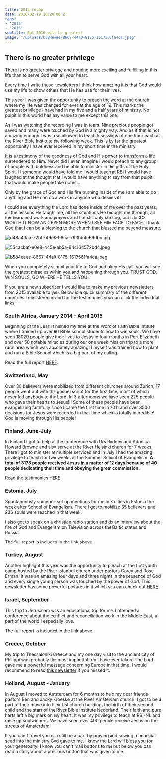 ```yaml
---
title: 2015 recap
date: 2016-02-19 16:20:00 Z
tags:
- '2015'
- '2016'
subtitle: But 2016 will be greater!
image: "/uploads/b584eeee-8667-44a0-8175-1617561fa4ca.jpeg"
---
```


## There is no greater privilege

There is no greater privilege and nothing more exciting and fulfilling in this life than to serve God with all your heart. 

Every time I write these newsletters I think how amazing it is that God would use my life to show others that He has use for their lives.

This year I was given the opportunity to preach the word at the church where my life was changed for ever at the age of 19. This marks the greatest privilege I have had in my five and a half years of ministry. No pulpit in this world has any value to me except this one. 

As I was watching the recording I was in tears. Nine precious people got saved and many were touched by God in a mighty way. And as if that is not amazing enough I was also allowed to teach 5 sessions of one hour each at the River Bible Institute the following week. This is by far the greatest opportunity I have ever received in my short time in the ministry.

It is a testimony of the goodness of God and His power to transform a life surrendered to Him. Never did I even imagine I would preach to any group of people with boldness and be able to minister in the gifts of the Holy Spirit. If someone would have told me I would teach at RBI I would have laughed at the thought that I would have anything to say from that pulpit that would make people take notes...

Only by the grace of God and His fire burning inside of me I am able to do anything and He can do a work in anyone who desires it!

I could see everything the Lord has done inside of me over the past years, all the lessons He taught me, all the situations He brought me through, all the tears and work and prayers and I'm still only starting, but it is SO WORTH IT NOW AND EVEN MORE WHEN I SEE HIM FACE TO FACE. I thank God that I can be a blessing to the church that blessed me beyond measure.

![d48a43aa-72b0-49e8-98ca-793bb4e690bd.jpg](/uploads/d48a43aa-72b0-49e8-98ca-793bb4e690bd.jpg)

![554acbaf-e0e8-445e-ab5a-94c164572bd4.jpeg](/uploads/554acbaf-e0e8-445e-ab5a-94c164572bd4.jpeg)

![b584eeee-8667-44a0-8175-1617561fa4ca.jpeg](/uploads/b584eeee-8667-44a0-8175-1617561fa4ca.jpeg)

When you completely submit your life to God and obey His call, you will see the greatest miracles within you and happening through you.
TRUST GOD, WIN SOULS, GO WHERE HE TELLS YOU!

If you are a new subscriber I would like to make my previous newsletters from 2015 available to you. Below is a quick summary of the different countries I ministered in and for the testimonies you can click the individual links.

### South Africa, January 2014 - April 2015

Beginning of the Jear I finished my time at the Word of Faith Bible Intitute where I trained up over 60 Bible school students how to win souls. We have seen 18029 people give their lives to Jesus in four months in Port Elizabeth and over 50 notable miracles during our one week mission trip to a more rural area which was absolutely amazing! I myself was trained how to plant and run a Bible School which is a big part of my calling.

Read the full report [HERE](http://us6.campaign-archive2.com/?u=dd47ccc168c795028708b2e2a&id=a6255f338c).

### Switzerland, May

Over 30 believers were mobilized from different churches around Zurich, 17 people went out with the gospel script for the first time, most of which never led anybody to the Lord. In 3 afternoons we have seen 225 people who gave their hearts to Jesus!!! Some of these people have been evangelizing faithfully since I came the first time in 2011 and over 3500 decisions for Jesus were recorded in that time which is totally incredible! God is moving through His people!

### Finland, June-July 

In Finland I got to help at the conference with Drs Rodney and Adonica Howard Browne and also serve at the River Helsinki church for 7 weeks. There I got to minister at multiple services and in July I had the amazing privilege to teach for two weeks at the Summer School of Evangelism. **A total of 3178 people received Jesus in a matter of 12 days because of 40 people dedicating their time and obeying the great commission.**

Read the testimonies [HERE](http://us6.campaign-archive1.com/?u=dd47ccc168c795028708b2e2a&id=cd71bb59e0).

### Estonia, July

Spontaneously someone set up meetings for me in 3 cities in Estonia the week after School of Evangelism. There I got to mobilize 35 believers and 236 souls were reached in that week.

I also got to speak on a christian radio station and do an interview about the fire of God and Evangelism on Television across the Baltic states and Russia.

The full report is included in the link above.

### Turkey, August

Another highlight this year was the opportunity to preach at the first youth camp hosted by the River Istanbul church under pastors Corey and Rose Erman. It was an amazing four days and three nights in the presence of God and every single young person was touched by the power of God. 
This newsletter has some powerful pictures in it which you can check out [HERE](http://us6.campaign-archive1.com/?u=dd47ccc168c795028708b2e2a&id=835273b101).

### Israel, September

This trip to Jerusalem was an educational trip for me. I attended a conference about the conflict and reconciliation work in the Middle East, a part of the world I especially love.

The full report is included in the link above.

### Greece, October

My trip to Thessaloniki Greece and my one day visit to the ancient city of Philippi was probably the most impactful trip I have ever taken. The Lord gave me a powerful message concerning Europe in that time.
I would recommend to read [this newsletter](http://us6.campaign-archive2.com/?u=dd47ccc168c795028708b2e2a&id=a6255f338c) if you missed it.

### Holland, August - January

In August I moved to Amsterdam for 6 months to help my dear friends pastors Ben and Jacky Kroeske at the River Amsterdam church. I got to be a part of their move into their fist church building, the birth of their second child and the start of the River Bible Institute Nederland. Their faith and pure harts left a big mark on my heart. It was my privilege to teach at RBI-NL and raise up soulwinners. We have seen over 400 people receive Jesus on the streets of Amsterdam!

If you can't travel you can still be a part by praying and sowing a financial seed into the ministry God gave to me. I know the Lord will bless you for your generosity! I know you can't mail buttons to me but below you can read a story about a precious button that was given to me.